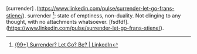 [surrender] .(https://www.linkedin.com/pulse/surrender-let-go-frans-stiene/).  surrender [^1]: state of emptiness, non-duality. Not clinging to any thought, with no attachments whatsoever.
[fsdfdf].(https://www.linkedin.com/pulse/surrender-let-go-frans-stiene/).










[^1]: [(99+) Surrender? Let Go? Be? | LinkedIn](https://www.linkedin.com/pulse/surrender-let-go-frans-stiene/)